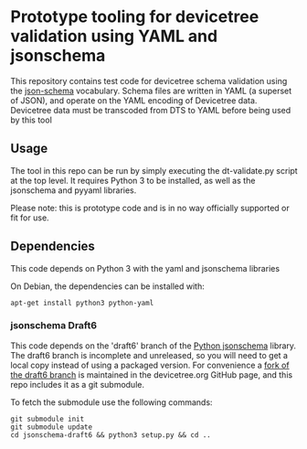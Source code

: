 # Prototype tooling for devicetree validation using YAML and jsonschema

This repository contains test code for devicetree schema validation using the
[json-schema](http://json-schema.org/documentation.html) vocabulary. Schema
files are written in YAML (a superset of JSON), and operate on the YAML
encoding of Devicetree data. Devicetree data must be transcoded from DTS to
YAML before being used by this tool

## Usage
The tool in this repo can be run by simply executing the dt-validate.py script
at the top level. It requires Python 3 to be installed, as well as the
jsonschema and pyyaml libraries.

Please note: this is prototype code and is in no way officially supported or
fit for use.

## Dependencies
This code depends on Python 3 with the yaml and jsonschema libraries

On Debian, the dependencies can be installed with:

```
apt-get install python3 python-yaml
```

### jsonschema Draft6
This code depends on the 'draft6' branch of the
[Python jsonschema](https://github.com/Julian/jsonschema/tree/draft6)
library.
The draft6 branch is incomplete and unreleased, so you will need to get
a local copy instead of using a packaged version.
For convenience a [fork of the draft6 branch](https://github.com/devicetree-org/jsonschema/tree/draft6)
is maintained in the devicetree.org GitHub page,
and this repo includes it as a git submodule.

To fetch the submodule use the following commands:

```
git submodule init
git submodule update
cd jsonschema-draft6 && python3 setup.py && cd ..
```
